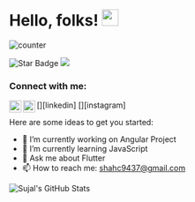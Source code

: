 # Hello, folks! <img src="https://raw.githubusercontent.com/MartinHeinz/MartinHeinz/master/wave.gif" width="30px">

![counter](https://enw4zvq5ga1ahs6.m.pipedream.net)

<img src="https://img.shields.io/static/v1?label=%F0%9F%8C%9F&message=If%20Useful&style=style=flat&color=BC4E99" alt="Star Badge"/> <a href="https://twitter.com/sujalsh71700110" ><img src="https://img.shields.io/twitter/follow/sujalsh71700110.svg?style=social" /></a>

### Connect with me:

[<img align="left" alt="sujal-shah-261276620b | LinkedIn" width="22px" src="https://cdn.jsdelivr.net/npm/simple-icons@v3/icons/linkedin.svg" />][linkedin]
[<img align="left" alt="sujal_shah10 | Instagram" width="22px" src="https://cdn.jsdelivr.net/npm/simple-icons@v3/icons/instagram.svg" />][instagram]

Here are some ideas to get you started:

- 🔭 I’m currently working on Angular Project
- 🌱 I’m currently learning JavaScript
- 💬 Ask me about Flutter
- 📫 How to reach me: shahc9437@gmail.com

<img align="center" src="https://github-readme-stats.vercel.app/api?username=SujalShah3234&show_icons=true&line_height=27&count_private=true&title_color=ffffff&text_color=c9cacc&icon_color=2bbc8a&bg_color=1d1f21" alt="Sujal's GitHub Stats" />
